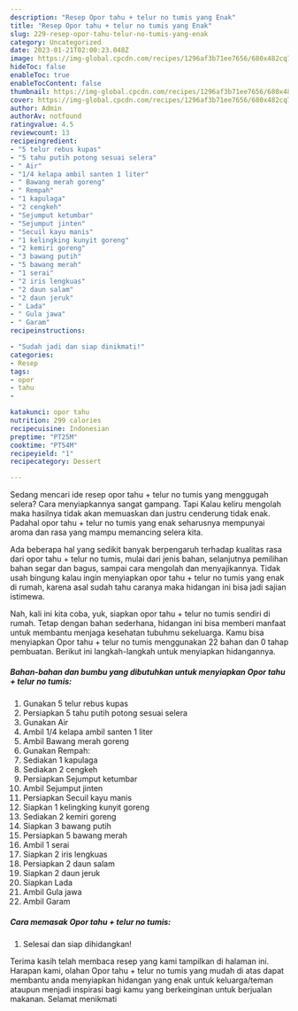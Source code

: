 ```yaml
---
description: "Resep Opor tahu + telur no tumis yang Enak"
title: "Resep Opor tahu + telur no tumis yang Enak"
slug: 229-resep-opor-tahu-telur-no-tumis-yang-enak
category: Uncategorized
date: 2023-01-21T02:00:23.048Z
image: https://img-global.cpcdn.com/recipes/1296af3b71ee7656/680x482cq70/opor-tahu-telur-no-tumis-foto-resep-utama.jpg
hideToc: false
enableToc: true
enableTocContent: false
thumbnail: https://img-global.cpcdn.com/recipes/1296af3b71ee7656/680x482cq70/opor-tahu-telur-no-tumis-foto-resep-utama.jpg
cover: https://img-global.cpcdn.com/recipes/1296af3b71ee7656/680x482cq70/opor-tahu-telur-no-tumis-foto-resep-utama.jpg
author: Admin
authorAv: notfound
ratingvalue: 4.5
reviewcount: 13
recipeingredient:
- "5 telur rebus kupas"
- "5 tahu putih potong sesuai selera"
- " Air"
- "1/4 kelapa ambil santen 1 liter"
- " Bawang merah goreng"
- " Rempah"
- "1 kapulaga"
- "2 cengkeh"
- "Sejumput ketumbar"
- "Sejumput jinten"
- "Secuil kayu manis"
- "1 kelingking kunyit goreng"
- "2 kemiri goreng"
- "3 bawang putih"
- "5 bawang merah"
- "1 serai"
- "2 iris lengkuas"
- "2 daun salam"
- "2 daun jeruk"
- " Lada"
- " Gula jawa"
- " Garam"
recipeinstructions:

- "Sudah jadi dan siap dinikmati!"
categories:
- Resep
tags:
- opor
- tahu
- 

katakunci: opor tahu  
nutrition: 299 calories
recipecuisine: Indonesian
preptime: "PT25M"
cooktime: "PT54M"
recipeyield: "1"
recipecategory: Dessert

---
```



Sedang mencari ide resep opor tahu + telur no tumis yang menggugah selera? Cara menyiapkannya sangat gampang. Tapi Kalau keliru mengolah maka hasilnya tidak akan memuaskan dan justru cenderung tidak enak. Padahal opor tahu + telur no tumis yang enak seharusnya mempunyai aroma dan rasa yang mampu memancing selera kita.


Ada beberapa hal yang sedikit banyak berpengaruh terhadap kualitas rasa dari opor tahu + telur no tumis, mulai dari jenis bahan, selanjutnya pemilihan bahan segar dan bagus, sampai cara mengolah dan menyajikannya. Tidak usah bingung kalau ingin menyiapkan opor tahu + telur no tumis yang enak di rumah, karena asal sudah tahu caranya maka hidangan ini bisa jadi sajian istimewa.




Nah, kali ini kita coba, yuk, siapkan opor tahu + telur no tumis sendiri di rumah. Tetap dengan bahan sederhana, hidangan ini bisa memberi manfaat untuk membantu menjaga kesehatan tubuhmu sekeluarga. Kamu bisa menyiapkan Opor tahu + telur no tumis menggunakan 22 bahan dan 0 tahap pembuatan. Berikut ini langkah-langkah untuk menyiapkan hidangannya.

<!--inarticleads1-->

##### Bahan-bahan dan bumbu yang dibutuhkan untuk menyiapkan Opor tahu + telur no tumis:

1. Gunakan 5 telur rebus kupas
1. Persiapkan 5 tahu putih potong sesuai selera
1. Gunakan  Air
1. Ambil 1/4 kelapa ambil santen 1 liter
1. Ambil  Bawang merah goreng
1. Gunakan  Rempah:
1. Sediakan 1 kapulaga
1. Sediakan 2 cengkeh
1. Persiapkan Sejumput ketumbar
1. Ambil Sejumput jinten
1. Persiapkan Secuil kayu manis
1. Siapkan 1 kelingking kunyit goreng
1. Sediakan 2 kemiri goreng
1. Siapkan 3 bawang putih
1. Persiapkan 5 bawang merah
1. Ambil 1 serai
1. Siapkan 2 iris lengkuas
1. Persiapkan 2 daun salam
1. Siapkan 2 daun jeruk
1. Siapkan  Lada
1. Ambil  Gula jawa
1. Ambil  Garam




<!--inarticleads2-->

##### Cara memasak Opor tahu + telur no tumis:


1. Selesai dan siap dihidangkan!



Terima kasih telah membaca resep yang kami tampilkan di halaman ini. Harapan kami, olahan Opor tahu + telur no tumis yang mudah di atas dapat membantu anda menyiapkan hidangan yang enak untuk keluarga/teman ataupun menjadi inspirasi bagi kamu yang berkeinginan untuk berjualan makanan. Selamat menikmati
